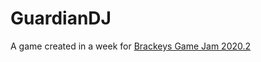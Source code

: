 # GuardianDJ

A game created in a week for [Brackeys Game Jam 2020.2](https://itch.io/jam/brackeys-4)
